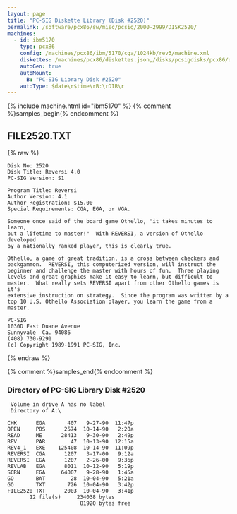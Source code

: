 ```yaml
---
layout: page
title: "PC-SIG Diskette Library (Disk #2520)"
permalink: /software/pcx86/sw/misc/pcsig/2000-2999/DISK2520/
machines:
  - id: ibm5170
    type: pcx86
    config: /machines/pcx86/ibm/5170/cga/1024kb/rev3/machine.xml
    diskettes: /machines/pcx86/diskettes.json,/disks/pcsigdisks/pcx86/diskettes.json
    autoGen: true
    autoMount:
      B: "PC-SIG Library Disk #2520"
    autoType: $date\r$time\rB:\rDIR\r
---
```


{% include machine.html id="ibm5170" %}
{% comment %}samples_begin{% endcomment %}

## FILE2520.TXT

{% raw %}
```
Disk No: 2520                                                           
Disk Title: Reversi 4.0                                                 
PC-SIG Version: S1                                                      
                                                                        
Program Title: Reversi                                                  
Author Version: 4.1                                                     
Author Registration: $15.00                                             
Special Requirements: CGA, EGA, or VGA.                                 
                                                                        
Someone once said of the board game Othello, "it takes minutes to learn,
but a lifetime to master!"  With REVERSI, a version of Othello developed
by a nationally ranked player, this is clearly true.                    
                                                                        
Othello, a game of great tradition, is a cross between checkers and     
backgammon.  REVERSI, this computerized version, will instruct the      
beginner and challenge the master with hours of fun.  Three playing     
levels and great graphics make it easy to learn, but difficult to       
master.  What really sets REVERSI apart from other Othello games is it's
extensive instruction on strategy.  Since the program was written by a  
top 10 U.S. Othello Association player, you learn the game from a       
master.                                                                 
                                                                        
PC-SIG                                                                  
1030D East Duane Avenue                                                 
Sunnyvale  Ca. 94086                                                    
(408) 730-9291                                                          
(c) Copyright 1989-1991 PC-SIG, Inc.                                         
```
{% endraw %}

{% comment %}samples_end{% endcomment %}

### Directory of PC-SIG Library Disk #2520

     Volume in drive A has no label
     Directory of A:\

    CHK      EGA       407   9-27-90  11:47p
    OPEN     POS      2574  10-14-90   2:20a
    READ     ME      28413   9-30-90   2:49p
    REV      PAR        47  10-13-90  12:15a
    REV4_1   EXE    125408  10-14-90  11:09p
    REVERSI  CGA      1207   3-17-00   9:12a
    REVERSI  EGA      1207   2-26-00   9:36p
    REVLAB   EGA      8011  10-12-90   5:19p
    SCRN     EGA     64007   9-28-90   1:45a
    GO       BAT        28  10-04-90   5:21a
    GO       TXT       726  10-04-90   3:42p
    FILE2520 TXT      2003  10-04-90   3:41p
           12 file(s)     234038 bytes
                           81920 bytes free
